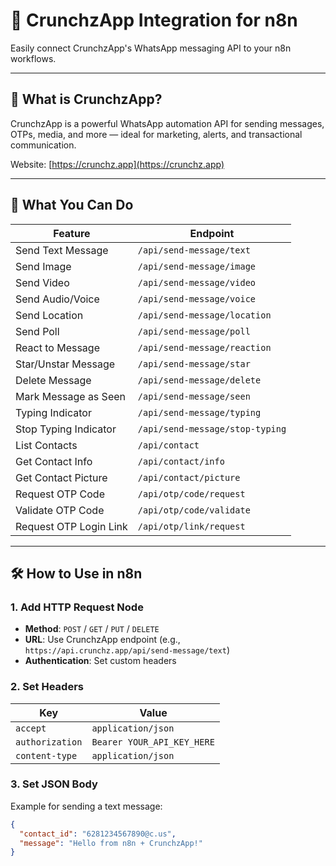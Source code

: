 # 📡 CrunchzApp Integration for n8n

Easily connect CrunchzApp's WhatsApp messaging API to your n8n workflows.

---

## 🚀 What is CrunchzApp?

CrunchzApp is a powerful WhatsApp automation API for sending messages, OTPs, media, and more — ideal for marketing, alerts, and transactional communication.

Website: [https://crunchz.app](https://crunchz.app)

---

## 🔌 What You Can Do

| Feature                       | Endpoint                                 |
|------------------------------|------------------------------------------|
| Send Text Message            | `/api/send-message/text`                |
| Send Image                   | `/api/send-message/image`               |
| Send Video                   | `/api/send-message/video`               |
| Send Audio/Voice             | `/api/send-message/voice`               |
| Send Location                | `/api/send-message/location`            |
| Send Poll                    | `/api/send-message/poll`                |
| React to Message             | `/api/send-message/reaction`            |
| Star/Unstar Message          | `/api/send-message/star`                |
| Delete Message               | `/api/send-message/delete`              |
| Mark Message as Seen         | `/api/send-message/seen`                |
| Typing Indicator             | `/api/send-message/typing`              |
| Stop Typing Indicator        | `/api/send-message/stop-typing`         |
| List Contacts                | `/api/contact`                          |
| Get Contact Info             | `/api/contact/info`                     |
| Get Contact Picture          | `/api/contact/picture`                  |
| Request OTP Code             | `/api/otp/code/request`                 |
| Validate OTP Code            | `/api/otp/code/validate`                |
| Request OTP Login Link       | `/api/otp/link/request`                 |

---

## 🛠 How to Use in n8n

### 1. Add HTTP Request Node

- **Method**: `POST` / `GET` / `PUT` / `DELETE`  
- **URL**: Use CrunchzApp endpoint (e.g., `https://api.crunchz.app/api/send-message/text`)  
- **Authentication**: Set custom headers

### 2. Set Headers

| Key               | Value                                      |
|------------------|--------------------------------------------|
| `accept`         | `application/json`                         |
| `authorization`  | `Bearer YOUR_API_KEY_HERE`                 |
| `content-type`   | `application/json`                         |

### 3. Set JSON Body

Example for sending a text message:

```json
{
  "contact_id": "6281234567890@c.us",
  "message": "Hello from n8n + CrunchzApp!"
}
